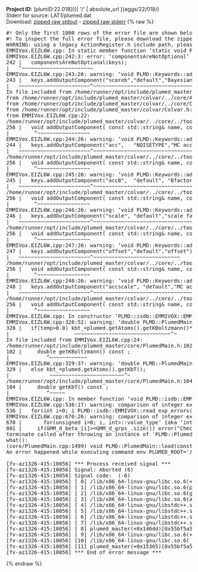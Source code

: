 **Project ID:** [plumID:22.018]({{ '/' | absolute_url }}eggs/22/018/)  
Stderr for source:  LAT1/plumed.dat   
Download: [zipped raw stdout](plumed.dat.plumed_master.stdout.txt.zip) - [zipped raw stderr](plumed.dat.plumed_master.stderr.txt.zip) 
{% raw %}
<pre>
#! Only the first 1000 rows of the error file are shown below
#! To inspect the full error file, please download the zipped raw stderr file above
WARNING: using a legacy ActionRegister.h include path, please use <<#include "core/ActionRegister.h">>
EMMIVox.EIZL6W.cpp: In static member function ‘static void PLMD::isdb::EMMIVOX::registerKeywords(PLMD::Keywords&)’:
EMMIVox.EIZL6W.cpp:242:3: error: ‘componentsAreNotOptional’ was not declared in this scope
242 |   componentsAreNotOptional(keys);
|   ^~~~~~~~~~~~~~~~~~~~~~~~
EMMIVox.EIZL6W.cpp:243:26: warning: ‘void PLMD::Keywords::addOutputComponent(const std::string&, const std::string&, const std::string&)’ is deprecated: Use addOutputComponent with four argument and specify valid types for value from scalar/vector/matrix/grid [-Wdeprecated-declarations]
243 |   keys.addOutputComponent("scoreb","default","Bayesian score");
|   ~~~~~~~~~~~~~~~~~~~~~~~^~~~~~~~~~~~~~~~~~~~~~~~~~~~~~~~~~~~~
In file included from /home/runner/opt/include/plumed_master/colvar/../core/Action.h:27,
from /home/runner/opt/include/plumed_master/colvar/../core/ActionAtomistic.h:25,
from /home/runner/opt/include/plumed_master/colvar/../core/Colvar.h:25,
from /home/runner/opt/include/plumed_master/colvar/Colvar.h:24,
from EMMIVox.EIZL6W.cpp:22:
/home/runner/opt/include/plumed_master/colvar/../core/../tools/Keywords.h:256:8: note: declared here
256 |   void addOutputComponent( const std::string& name, const std::string& key, const std::string& descr );
|        ^~~~~~~~~~~~~~~~~~
EMMIVox.EIZL6W.cpp:244:26: warning: ‘void PLMD::Keywords::addOutputComponent(const std::string&, const std::string&, const std::string&)’ is deprecated: Use addOutputComponent with four argument and specify valid types for value from scalar/vector/matrix/grid [-Wdeprecated-declarations]
244 |   keys.addOutputComponent("acc",   "NOISETYPE","MC acceptance for uncertainty");
|   ~~~~~~~~~~~~~~~~~~~~~~~^~~~~~~~~~~~~~~~~~~~~~~~~~~~~~~~~~~~~~~~~~~~~~~~~~~~~~
/home/runner/opt/include/plumed_master/colvar/../core/../tools/Keywords.h:256:8: note: declared here
256 |   void addOutputComponent( const std::string& name, const std::string& key, const std::string& descr );
|        ^~~~~~~~~~~~~~~~~~
EMMIVox.EIZL6W.cpp:245:26: warning: ‘void PLMD::Keywords::addOutputComponent(const std::string&, const std::string&, const std::string&)’ is deprecated: Use addOutputComponent with four argument and specify valid types for value from scalar/vector/matrix/grid [-Wdeprecated-declarations]
245 |   keys.addOutputComponent("accB",  "default", "Bfactor MC acceptance");
|   ~~~~~~~~~~~~~~~~~~~~~~~^~~~~~~~~~~~~~~~~~~~~~~~~~~~~~~~~~~~~~~~~~~~~
/home/runner/opt/include/plumed_master/colvar/../core/../tools/Keywords.h:256:8: note: declared here
256 |   void addOutputComponent( const std::string& name, const std::string& key, const std::string& descr );
|        ^~~~~~~~~~~~~~~~~~
EMMIVox.EIZL6W.cpp:246:26: warning: ‘void PLMD::Keywords::addOutputComponent(const std::string&, const std::string&, const std::string&)’ is deprecated: Use addOutputComponent with four argument and specify valid types for value from scalar/vector/matrix/grid [-Wdeprecated-declarations]
246 |   keys.addOutputComponent("scale", "default","scale factor");
|   ~~~~~~~~~~~~~~~~~~~~~~~^~~~~~~~~~~~~~~~~~~~~~~~~~~~~~~~~~~
/home/runner/opt/include/plumed_master/colvar/../core/../tools/Keywords.h:256:8: note: declared here
256 |   void addOutputComponent( const std::string& name, const std::string& key, const std::string& descr );
|        ^~~~~~~~~~~~~~~~~~
EMMIVox.EIZL6W.cpp:247:26: warning: ‘void PLMD::Keywords::addOutputComponent(const std::string&, const std::string&, const std::string&)’ is deprecated: Use addOutputComponent with four argument and specify valid types for value from scalar/vector/matrix/grid [-Wdeprecated-declarations]
247 |   keys.addOutputComponent("offset","default","offset");
|   ~~~~~~~~~~~~~~~~~~~~~~~^~~~~~~~~~~~~~~~~~~~~~~~~~~~~
/home/runner/opt/include/plumed_master/colvar/../core/../tools/Keywords.h:256:8: note: declared here
256 |   void addOutputComponent( const std::string& name, const std::string& key, const std::string& descr );
|        ^~~~~~~~~~~~~~~~~~
EMMIVox.EIZL6W.cpp:248:26: warning: ‘void PLMD::Keywords::addOutputComponent(const std::string&, const std::string&, const std::string&)’ is deprecated: Use addOutputComponent with four argument and specify valid types for value from scalar/vector/matrix/grid [-Wdeprecated-declarations]
248 |   keys.addOutputComponent("accscale", "default","MC acceptance for scale");
|   ~~~~~~~~~~~~~~~~~~~~~~~^~~~~~~~~~~~~~~~~~~~~~~~~~~~~~~~~~~~~~~~~~~~~~~~~
/home/runner/opt/include/plumed_master/colvar/../core/../tools/Keywords.h:256:8: note: declared here
256 |   void addOutputComponent( const std::string& name, const std::string& key, const std::string& descr );
|        ^~~~~~~~~~~~~~~~~~
EMMIVox.EIZL6W.cpp: In constructor ‘PLMD::isdb::EMMIVOX::EMMIVOX(const PLMD::ActionOptions&)’:
EMMIVox.EIZL6W.cpp:328:52: warning: ‘double PLMD::PlumedMain::DeprecatedAtoms::getKBoltzmann() const’ is deprecated: Use Action::getKBoltzmann(). [-Wdeprecated-declarations]
328 |   if(temp>0.0) kbt_=plumed.getAtoms().getKBoltzmann()*temp;
|                     ~~~~~~~~~~~~~~~~~~~~~~~~~~~~~~~^~
In file included from EMMIVox.EIZL6W.cpp:24:
/home/runner/opt/include/plumed_master/core/PlumedMain.h:102:12: note: declared here
102 |     double getKBoltzmann() const ;
|            ^~~~~~~~~~~~~
EMMIVox.EIZL6W.cpp:329:37: warning: ‘double PLMD::PlumedMain::DeprecatedAtoms::getKbT() const’ is deprecated: Use Action::getkBT() N.B. this function also reads the TEMP keyword from the input for you. [-Wdeprecated-declarations]
329 |   else kbt_=plumed.getAtoms().getKbT();
|             ~~~~~~~~~~~~~~~~~~~~~~~~^~
/home/runner/opt/include/plumed_master/core/PlumedMain.h:104:12: note: declared here
104 |     double getKbT() const ;
|            ^~~~~~
EMMIVox.EIZL6W.cpp: In member function ‘void PLMD::isdb::EMMIVOX::write_model_overlap(long int)’:
EMMIVox.EIZL6W.cpp:536:17: warning: comparison of integer expressions of different signedness: ‘int’ and ‘std::vector<double>::size_type’ {aka ‘long unsigned int’} [-Wsign-compare]
536 |   for(int i=0; i<ovmd_.size(); ++i) {
|                ~^~~~~~~~~~~~~
EMMIVox.EIZL6W.cpp: In member function ‘std::vector<double> PLMD::isdb::EMMIVOX::read_exp_errors(std::string)’:
EMMIVox.EIZL6W.cpp:670:26: warning: comparison of integer expressions of different signedness: ‘unsigned int’ and ‘int’ [-Wsign-compare]
670 |       for(unsigned i=0; i<nexp; ++i) {
|                         ~^~~~~
EMMIVox.EIZL6W.cpp: In member function ‘void PLMD::isdb::EMMIVOX::get_exp_data(std::string)’:
EMMIVox.EIZL6W.cpp:801:22: warning: comparison of integer expressions of different signedness: ‘__gnu_cxx::__alloc_traits<std::allocator<int>, int>::value_type’ {aka ‘int’} and ‘std::vector<std::vector<int> >::size_type’ {aka ‘long unsigned int’} [-Wsign-compare]
801 |     if(GMM_d_beta_[i]>=GMM_d_grps_.size()) error("Check Beta values");
terminate called after throwing an instance of 'PLMD::Plumed::ExceptionError'
what():
(core/PlumedMain.cpp:1499) void PLMD::PlumedMain::load(const std::string&)
An error happened while executing command env PLUMED_ROOT='/home/runner/opt/lib/plumed_master' PLUMED_VERSION='2.11.0-dev' PLUMED_HTMLDIR='/home/runner/opt/share/doc/plumed_master' PLUMED_INCLUDEDIR='/home/runner/opt/include' PLUMED_PROGRAM_NAME='plumed_master' PLUMED_IS_INSTALLED='yes' "/home/runner/opt/lib/plumed_master"/scripts/mklib.sh -n -o ./EMMIVox.2.11.0-dev.so EMMIVox.cpp

[fv-az1326-415:10056] *** Process received signal ***
[fv-az1326-415:10056] Signal: Aborted (6)
[fv-az1326-415:10056] Signal code:  (-6)
[fv-az1326-415:10056] [ 0] /lib/x86_64-linux-gnu/libc.so.6(+0x45330)[0x7f0ff8645330]
[fv-az1326-415:10056] [ 1] /lib/x86_64-linux-gnu/libc.so.6(pthread_kill+0x11c)[0x7f0ff869eb2c]
[fv-az1326-415:10056] [ 2] /lib/x86_64-linux-gnu/libc.so.6(gsignal+0x1e)[0x7f0ff864527e]
[fv-az1326-415:10056] [ 3] /lib/x86_64-linux-gnu/libc.so.6(abort+0xdf)[0x7f0ff86288ff]
[fv-az1326-415:10056] [ 4] /lib/x86_64-linux-gnu/libstdc++.so.6(+0xa5ff5)[0x7f0ff8aa5ff5]
[fv-az1326-415:10056] [ 5] /lib/x86_64-linux-gnu/libstdc++.so.6(+0xbb0da)[0x7f0ff8abb0da]
[fv-az1326-415:10056] [ 6] /lib/x86_64-linux-gnu/libstdc++.so.6(_ZSt10unexpectedv+0x0)[0x7f0ff8aa5a55]
[fv-az1326-415:10056] [ 7] /lib/x86_64-linux-gnu/libstdc++.so.6(+0xa5a6f)[0x7f0ff8aa5a6f]
[fv-az1326-415:10056] [ 8] plumed_master(+0x146dd)[0x55bf5a5356dd]
[fv-az1326-415:10056] [ 9] /lib/x86_64-linux-gnu/libc.so.6(+0x2a1ca)[0x7f0ff862a1ca]
[fv-az1326-415:10056] [10] /lib/x86_64-linux-gnu/libc.so.6(__libc_start_main+0x8b)[0x7f0ff862a28b]
[fv-az1326-415:10056] [11] plumed_master(+0x15365)[0x55bf5a536365]
[fv-az1326-415:10056] *** End of error message ***
</pre>
{% endraw %}
